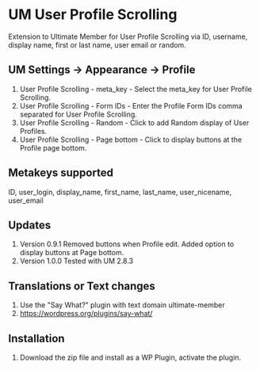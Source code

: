 # UM User Profile Scrolling
Extension to Ultimate Member for User Profile Scrolling via ID, username, display name, first or last name, user email or random.

## UM Settings -> Appearance -> Profile
1. User Profile Scrolling - meta_key - Select the meta_key for User Profile Scrolling.
2. User Profile Scrolling - Form IDs - Enter the Profile Form IDs comma separated for User Profile Scrolling.
3. User Profile Scrolling - Random - Click to add Random display of User Profiles.
4. User Profile Scrolling - Page bottom - Click to display buttons at the Profile page bottom.

## Metakeys supported
ID, user_login, display_name, first_name, last_name, user_nicename, user_email  

## Updates
1. Version 0.9.1 Removed buttons when Profile edit. Added option to display buttons at Page bottom.
2. Version 1.0.0 Tested with UM 2.8.3

## Translations or Text changes
1. Use the "Say What?" plugin with text domain ultimate-member
2. https://wordpress.org/plugins/say-what/

## Installation
1. Download the zip file and install as a WP Plugin, activate the plugin.
